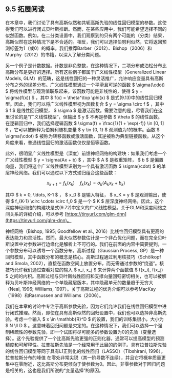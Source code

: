 ## 9.5 拓展阅读

在本章中，我们讨论了具有高斯似然和共轭高斯先验的线性回归模型的参数。这使得我们可以进行闭式贝叶斯推断。然而，在某些应用中，我们可能希望选择不同的似然函数。例如，在二分类设置中，我们观察到的只有两个可能的（分类）结果，高斯似然在这种情况下是不合适的。相反，我们可以选择伯努利似然，它将返回预测标签为1（或0）的概率。我们推荐Barber（2012）、Bishop（2006）和Murphy（2012）的书籍，以深入了解分类问题。

另一个例子是计数数据。计数是非负整数，在这种情况下，二项分布或泊松分布比高斯分布是更好的选择。所有这些例子都属于广义线性模型（Generalized Linear Models, GLM）的范畴，这是线性回归的一种灵活推广，允许响应变量具有高斯分布之外的误差分布。广义线性模型通过一个平滑且可逆的函数  $ \sigma(\cdot) $  将线性模型与观测值联系起来，该函数可能是非线性的，使得  $ y = \sigma(f(x)) $ ，其中  $ f(x) = \theta^\top \phi(x) $  是式(9.13)中的线性回归模型。因此，我们可以将广义线性模型视为函数复合  $ y = \sigma \circ f $ ，其中  $ f $  是线性回归模型， $ \sigma $  是激活函数。需要注意的是，尽管我们在这里讨论的是“广义线性模型”，但输出  $ y $  不再是参数  $ \theta $  的线性函数。在逻辑回归中，我们选择逻辑函数  $ \sigma(f) = \frac{1}{1 + \exp(-f)} \in [0, 1] $ ，它可以被解释为伯努利随机变量  $ y \in \{0, 1\} $  观测值为1的概率。函数  $ \sigma(\cdot) $  被称为转移函数或激活函数，其逆被称为典型链接函数。从这个角度来看，普通线性回归的激活函数仅仅是恒等函数。

此外，很明显广义线性模型是（深度）前馈神经网络的构建块：如果我们考虑一个广义线性模型  $ y = \sigma(Ax + b) $ ，其中  $ A $  是权重矩阵， $ b $  是偏置向量，我们将这个广义线性模型识别为一个具有激活函数  $ \sigma(\cdot) $  的单层神经网络。我们可以通过以下方式递归组合这些函数：

 $$
x_{k+1} = f_k(x_k) \quad f_k(x_k) = \sigma_k(A_k x_k + b_k) \tag{9.72}
$$

其中  $ k = 0, \ldots, K-1 $ ， $ x_0 $  是输入特征， $ x_K = y $  是观测输出，使得  $ f_{K-1} \circ \cdots \circ f_0 $  是一个  $ K $  层深度神经网络。因此，这个深度神经网络的构建块是式(9.72)中定义的广义线性模型。关于GLM和深度网络之间关系的详细介绍，可以参考 [https://tinyurl.com/glm-dnn](https://tinyurl.com/glm-dnn)。

神经网络（Bishop, 1995; Goodfellow et al., 2016）比线性回归模型具有更高的表达能力和灵活性。然而，最大似然参数估计是一个非凸优化问题，而在完全贝叶斯设置中对参数进行边缘化是解析上不可行的。我们在前面的内容中简要提到，一个参数分布可以诱导一个函数分布。高斯过程（Gaussian Process, GP）是一种回归模型，其中函数分布的概念是核心。高斯过程通过利用核技巧（Schölkopf and Smola, 2002），直接在函数空间上放置分布，而无需通过参数的“绕道”。核技巧允许我们通过查看对应的输入  $ x_i, x_j $  来计算两个函数值  $ f(x_i), f(x_j) $  之间的内积。高斯过程与贝叶斯线性回归和支撑向量回归密切相关，也可以被解释为贝叶斯神经网络的一个单隐藏层版本，其中隐藏单元的数量趋于无穷大（Neal, 1996; Williams, 1997）。关于高斯过程的优秀介绍可以参考MacKay（1998）和Rasmussen and Williams（2006）。

我们在本章的讨论中专注于高斯参数先验，因为它们允许我们在线性回归模型中进行闭式推理。然而，即使在具有高斯似然的回归设置中，我们也可以选择非高斯先验。考虑一个输入  $ x \in \mathbb{R}^D $  的设置，我们的训练集很小，大小为  $ N \ll D $ 。这意味着回归问题是欠定的。在这种情况下，我们可以选择一个强制稀疏性的参数先验，即一个试图将尽可能多的参数设置为0的先验（变量选择）。这个先验提供了一个比高斯先验更强的正则化器，通常可以提高模型的预测精度和可解释性。拉普拉斯先验是一个经常用于此目的的例子。具有拉普拉斯先验的线性回归模型等同于具有L1正则化的线性回归（LASSO）（Tibshirani, 1996）。拉普拉斯分布的峰值
在零处非常尖锐（其一阶导数不连续），并且它将概率质量更集中在零附近，这比高斯分布更倾向于使参数为0。因此，非零参数对于回归问题是相关的，这也是我们所说的“变量选择”的原因。
